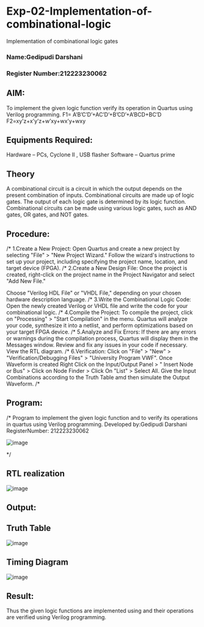 
# Exp-02-Implementation-of-combinational-logic
Implementation of combinational logic gates
### Name:Gedipudi Darshani
### Register Number:212223230062
## AIM:
To implement the given logic function verify its operation in Quartus using Verilog programming.
 F1= A’B’C’D’+AC’D’+B’CD’+A’BCD+BC’D
F2=xy’z+x’y’z+w’xy+wx’y+wxy
 
 
 
## Equipments Required:
 Hardware – PCs, Cyclone II , USB flasher
 Software – Quartus prime


## Theory
 A combinational circuit is a circuit in which the output depends on the present
combination of inputs.
Combinational circuits are made up of logic gates. The output of each
logic gate is determined by its logic function. Combinational circuits can
be made using various logic gates, such as AND gates, OR gates, and
NOT gates.


## Procedure:
/*
1.Create a New Project:
Open Quartus and create a new project by selecting &quot;File&quot; &gt; &quot;New Project
Wizard.&quot;
Follow the wizard&#39;s instructions to set up your project, including
specifying the project name, location, and target device
(FPGA).
/*
2.Create a New Design File:
Once the project is created, right-click on the project name in the
Project Navigator and select &quot;Add New File.&quot;

Choose &quot;Verilog HDL File&quot; or &quot;VHDL File,&quot; depending on your
chosen hardware description language.
/*
3.Write the Combinational Logic Code:
Open the newly created Verilog or VHDL file and write the code for your
combinational logic.
/*
4.Compile the Project:
To compile the project, click on &quot;Processing&quot; &gt; &quot;Start Compilation&quot; in the
menu.
Quartus will analyze your code, synthesize it into a netlist, and
perform optimizations based on your target FPGA device.
/*
5.Analyze and Fix Errors:
If there are any errors or warnings during the compilation process,
Quartus will display them in the Messages window.
Review and fix any issues in your code if necessary.
View the RTL diagram.
/*
6.Verification:
Click on &quot;File&quot; &gt; &quot;New&quot; &gt; &quot;Verification/Debugging Files&quot; &gt; &quot;University Program
VWF&quot;.
Once Waveform is created Right Click on the Input/Output Panel &gt; &quot;
Insert Node or Bus&quot; &gt; Click on Node Finder &gt; Click On &quot;List&quot; &gt; Select All.
Give the Input Combinations according to the Truth Table amd then simulate the
Output Waveform.
/*
## Program:
/*
Program to implement the given logic function and to verify its operations in quartus using Verilog programming.
Developed by:Gedipudi Darshani 
RegisterNumber: 212223230062

![image](https://github.com/Gedipudidarshani/Experiment--02-Implementation-of-combinational-logic-/assets/139340574/390f670f-97bb-4ad8-9273-63afa501878e)

*/
## RTL realization
![image](https://github.com/Gedipudidarshani/Experiment--02-Implementation-of-combinational-logic-/assets/139340574/a788eebe-c7b4-4ffe-aa34-c768d385a6ca)

## Output:

## Truth Table
![image](https://github.com/Gedipudidarshani/Experiment--02-Implementation-of-combinational-logic-/assets/139340574/1a2a6d2f-f143-4d00-a229-900307e24855)

## Timing Diagram
![image](https://github.com/Gedipudidarshani/Experiment--02-Implementation-of-combinational-logic-/assets/139340574/5e81ab76-0ebb-4adb-bd9a-a6630504e281)

## Result:
Thus the given logic functions are implemented using  and their operations are verified using Verilog programming.
